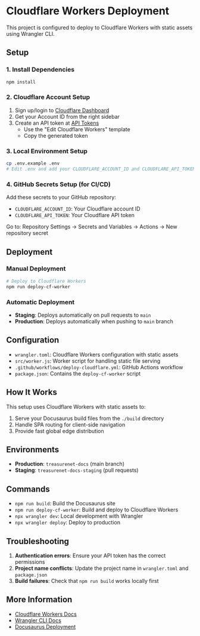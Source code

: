 # Cloudflare Workers Deployment

This project is configured to deploy to Cloudflare Workers with static assets using Wrangler CLI.

## Setup

### 1. Install Dependencies
```bash
npm install
```

### 2. Cloudflare Account Setup
1. Sign up/login to [Cloudflare Dashboard](https://dash.cloudflare.com/)
2. Get your Account ID from the right sidebar
3. Create an API token at [API Tokens](https://dash.cloudflare.com/profile/api-tokens)
   - Use the "Edit Cloudflare Workers" template
   - Copy the generated token

### 3. Local Environment Setup
```bash
cp .env.example .env
# Edit .env and add your CLOUDFLARE_ACCOUNT_ID and CLOUDFLARE_API_TOKEN
```

### 4. GitHub Secrets Setup (for CI/CD)
Add these secrets to your GitHub repository:
- `CLOUDFLARE_ACCOUNT_ID`: Your Cloudflare account ID
- `CLOUDFLARE_API_TOKEN`: Your Cloudflare API token

Go to: Repository Settings → Secrets and Variables → Actions → New repository secret

## Deployment

### Manual Deployment
```bash
# Deploy to Cloudflare Workers
npm run deploy-cf-worker
```

### Automatic Deployment
- **Staging**: Deploys automatically on pull requests to `main`
- **Production**: Deploys automatically when pushing to `main` branch

## Configuration

- `wrangler.toml`: Cloudflare Workers configuration with static assets
- `src/worker.js`: Worker script for handling static file serving
- `.github/workflows/deploy-cloudflare.yml`: GitHub Actions workflow
- `package.json`: Contains the `deploy-cf-worker` script

## How It Works

This setup uses Cloudflare Workers with static assets to:
1. Serve your Docusaurus build files from the `./build` directory
2. Handle SPA routing for client-side navigation
3. Provide fast global edge distribution

## Environments

- **Production**: `treasurenet-docs` (main branch)
- **Staging**: `treasurenet-docs-staging` (pull requests)

## Commands

- `npm run build`: Build the Docusaurus site
- `npm run deploy-cf-worker`: Build and deploy to Cloudflare Workers
- `npx wrangler dev`: Local development with Wrangler
- `npx wrangler deploy`: Deploy to production

## Troubleshooting

1. **Authentication errors**: Ensure your API token has the correct permissions
2. **Project name conflicts**: Update the project name in `wrangler.toml` and `package.json`
3. **Build failures**: Check that `npm run build` works locally first

## More Information

- [Cloudflare Workers Docs](https://developers.cloudflare.com/workers/)
- [Wrangler CLI Docs](https://developers.cloudflare.com/workers/wrangler/)
- [Docusaurus Deployment](https://docusaurus.io/docs/deployment)